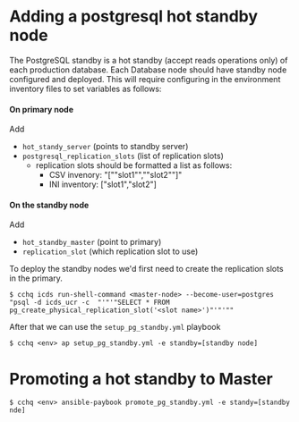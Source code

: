 # Adding a postgresql hot standby node

The PostgreSQL standby is a hot standby (accept reads operations only) of each production database. Each Database node should have standby node configured and deployed. This will require configuring in the environment inventory files to set variables as follows:

 #### On primary node 
 Add
  * `hot_standy_server` (points to standby server)
  * `postgresql_replication_slots` (list of replication slots)
    * replication slots should be formatted a list as follows:
      * CSV invenory: "[""slot1"",""slot2""]"
      * INI inventory: ["slot1","slot2"]


#### On the standby node 
Add
* `hot_standby_master` (point to primary)
* `replication_slot` (which replication slot to use)

To deploy the standby nodes we'd first need to create the replication slots in the primary.

```
$ cchq icds run-shell-command <master-node> --become-user=postgres "psql -d icds_ucr -c  "'"'"SELECT * FROM pg_create_physical_replication_slot('<slot name>')"'"'""
```

After that we can use the `setup_pg_standby.yml` playbook
```
$ cchq <env> ap setup_pg_standby.yml -e standby=[standby node]
```


# Promoting a hot standby to Master
```
$ cchq <env> ansible-paybook promote_pg_standby.yml -e standy=[standby nde]
```
